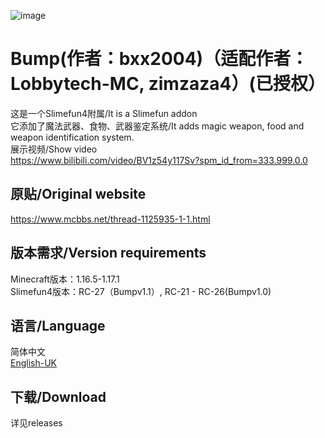 ![image](https://user-images.githubusercontent.com/83174104/132268179-7e53d79b-b8cf-4044-86b7-baa94efb4b42.png)
# Bump(作者：bxx2004)（适配作者：Lobbytech-MC, zimzaza4）(已授权）
这是一个Slimefun4附属/It is a Slimefun addon
<br/>它添加了魔法武器、食物、武器鉴定系统/It adds magic weapon, food and weapon identification system.
<br/>展示视频/Show video
<br/>https://www.bilibili.com/video/BV1z54y117Sv?spm_id_from=333.999.0.0
## 原贴/Original website
https://www.mcbbs.net/thread-1125935-1-1.html

## 版本需求/Version requirements
Minecraft版本：1.16.5-1.17.1
<br/>Slimefun4版本：RC-27（Bumpv1.1）, RC-21 - RC-26(Bumpv1.0)

## 语言/Language
简体中文
<br/>[English-UK](https://github.com/haiman233/Slimefun-Bump-EN)

## 下载/Download
详见releases

